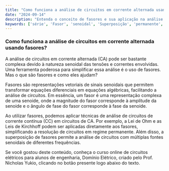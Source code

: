 ```yaml
---
title: "Como funciona a análise de circuitos em corrente alternada usando fasores?"
date: "2024-09-14"
description: "Entenda o conceito de fasores e sua aplicação na análise de circuitos em corrente alternada."
keywords: ['série', 'Fasor', 'senoidal', 'Superposição', 'permanente', 'Instantânea', 'Circuito']
---
```


### Como funciona a análise de circuitos em corrente alternada usando fasores?

A análise de circuitos em corrente alternada (CA) pode ser bastante complexa devido à natureza senoidal das tensões e correntes envolvidas. Uma ferramenta poderosa para simplificar essa análise é o uso de fasores. Mas o que são fasores e como eles ajudam?

Fasores são representações vetoriais de sinais senoidais que permitem transformar equações diferenciais em equações algébricas, facilitando a análise de circuitos. Em essência, um fasor é uma representação complexa de uma senoide, onde a magnitude do fasor corresponde à amplitude da senoide e o ângulo de fase do fasor corresponde à fase da senoide.

Ao utilizar fasores, podemos aplicar técnicas de análise de circuitos de corrente contínua (CC) em circuitos de CA. Por exemplo, a Lei de Ohm e as Leis de Kirchhoff podem ser aplicadas diretamente aos fasores, simplificando a resolução de circuitos em regime permanente. Além disso, a superposição de fasores permite a análise de circuitos com múltiplas fontes senoidais de diferentes frequências.

Se você gostou deste conteúdo, conheça o curso online de circuitos elétricos para alunos de engenharia, Domínio Elétrico, criado pelo Prof. Nicholas Yukio, clicando no botão presente logo abaixo do texto.